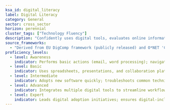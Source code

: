 ```yaml
---
ksa_id: digital_literacy
label: Digital Literacy
category: General
sector: cross_sector
horizon: perennial
cluster_tags: ["Technology Fluency"]
description: "Confidently uses digital tools, evaluates online information, and applies technology to solve problems and communicate effectively."
source_frameworks:
  - "Derived from EU DigComp framework (publicly released) and O*NET 'Computers & Electronics' knowledge"
proficiency_levels:
  - level: Awareness
    indicator: Performs basic actions (email, word processing); navigates the internet safely with guidance.
  - level: Basic
    indicator: Uses spreadsheets, presentations, and collaboration platforms; manages file storage and sharing securely.
  - level: Intermediate
    indicator: Adopts new software quickly; troubleshoots common technical issues; assesses information credibility online.
  - level: Advanced
    indicator: Integrates multiple digital tools to streamline workflows; customizes settings for efficiency and accessibility.
  - level: Expert
    indicator: Leads digital adoption initiatives; ensures digital-inclusion best practices; mentors others in advanced tool optimization and cybersecurity hygiene.
---
```

